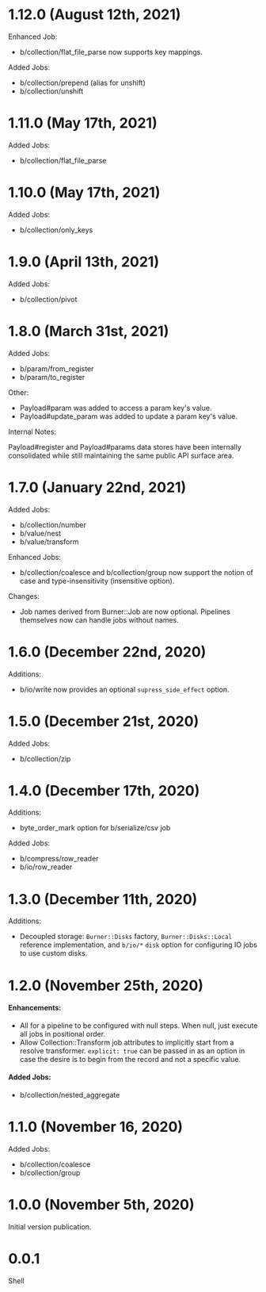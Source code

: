 # 1.12.0 (August 12th, 2021)

Enhanced Job:

* b/collection/flat_file_parse now supports key mappings.

Added Jobs:

* b/collection/prepend (alias for unshift)
* b/collection/unshift

# 1.11.0 (May 17th, 2021)

Added Jobs:

* b/collection/flat_file_parse

# 1.10.0 (May 17th, 2021)

Added Jobs:

* b/collection/only_keys
# 1.9.0 (April 13th, 2021)

Added Jobs:

* b/collection/pivot
# 1.8.0 (March 31st, 2021)

Added Jobs:

* b/param/from_register
* b/param/to_register

Other:

* Payload#param was added to access a param key's value.
* Payload#update_param was added to update a param key's value.

Internal Notes:

Payload#register and Payload#params data stores have been internally consolidated while still maintaining the same public API surface area.

# 1.7.0 (January 22nd, 2021)

Added Jobs:

* b/collection/number
* b/value/nest
* b/value/transform

Enhanced Jobs:

* b/collection/coalesce and b/collection/group now support the notion of case and type-insensitivity (insensitive option).

Changes:

* Job names derived from Burner::Job are now optional.  Pipelines themselves now can handle jobs without names.

# 1.6.0 (December 22nd, 2020)

Additions:

* b/io/write now provides an optional `supress_side_effect` option.
# 1.5.0 (December 21st, 2020)

Added Jobs:

* b/collection/zip
# 1.4.0 (December 17th, 2020)

Additions:

* byte_order_mark option for b/serialize/csv job

Added Jobs:

* b/compress/row_reader
* b/io/row_reader
# 1.3.0 (December 11th, 2020)

Additions:

* Decoupled storage: `Burner::Disks` factory, `Burner::Disks::Local` reference implementation, and `b/io/*` `disk` option for configuring IO jobs to use custom disks.
# 1.2.0 (November 25th, 2020)

#### Enhancements:

* All for a pipeline to be configured with null steps.  When null, just execute all jobs in positional order.
* Allow Collection::Transform job attributes to implicitly start from a resolve transformer.  `explicit: true` can be passed in as an option in case the desire is to begin from the record and not a specific value.

#### Added Jobs:

* b/collection/nested_aggregate
# 1.1.0 (November 16, 2020)

Added Jobs:

* b/collection/coalesce
* b/collection/group

# 1.0.0 (November 5th, 2020)

Initial version publication.

# 0.0.1

Shell
